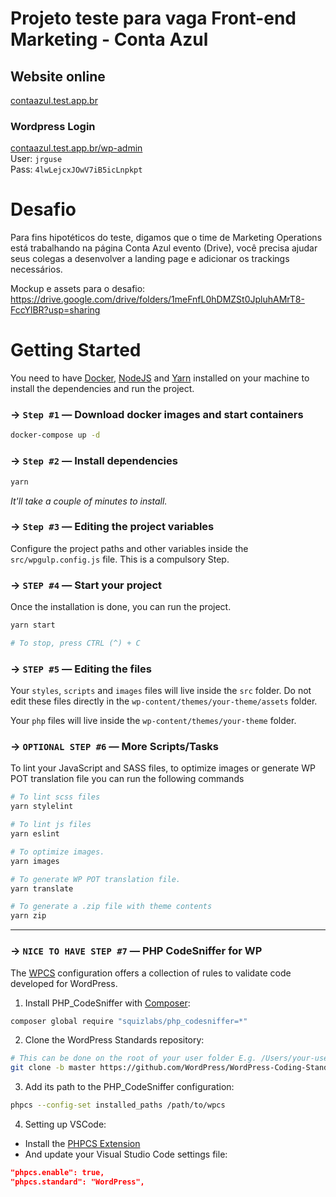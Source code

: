 # Projeto teste para vaga Front-end Marketing - Conta Azul
## Website online
[contaazul.test.app.br](https://contaazul.test.app.br/)
### Wordpress Login
[contaazul.test.app.br/wp-admin](https://contaazul.test.app.br/wp-admin/)<br>
User: `jrguse`<br>
Pass: `4lwLejcxJOwV7iB5icLnpkpt`


# Desafio
Para fins hipotéticos do teste, digamos que o time de Marketing Operations está trabalhando na página Conta Azul evento (Drive), você precisa ajudar seus colegas a desenvolver a landing page e adicionar os trackings necessários.

Mockup e assets para o desafio:
https://drive.google.com/drive/folders/1meFnfL0hDMZSt0JpluhAMrT8-FccYlBR?usp=sharing




# Getting Started

You need to have [Docker][docker], [NodeJS][nodejs] and [Yarn][yarn] installed on your machine to install the dependencies and run the project.

### → `Step #1` — Download docker images and start containers

```sh
docker-compose up -d
```

### → `Step #2` — Install dependencies

```sh
yarn
```

_It'll take a couple of minutes to install._

### → `Step #3` — Editing the project variables

Configure the project paths and other variables inside the `src/wpgulp.config.js` file. This is a compulsory Step.

### → `STEP #4` — Start your project

Once the installation is done, you can run the project.

```sh
yarn start

# To stop, press CTRL (^) + C
```

### → `STEP #5` — Editing the files

Your `styles`, `scripts` and `images` files will live inside the `src` folder. Do not edit these files directly in the `wp-content/themes/your-theme/assets` folder.

Your `php` files will live inside the `wp-content/themes/your-theme` folder.

### → `OPTIONAL STEP #6` — More Scripts/Tasks

To lint your JavaScript and SASS files, to optimize images or generate WP POT translation file you can run the following commands

```sh
# To lint scss files
yarn stylelint

# To lint js files
yarn eslint

# To optimize images.
yarn images

# To generate WP POT translation file.
yarn translate

# To generate a .zip file with theme contents
yarn zip
```

---

### → `NICE TO HAVE STEP #7` — PHP CodeSniffer for WP

The [WPCS][wpcs] configuration offers a collection of rules to validate code developed for WordPress.

1. Install PHP_CodeSniffer with [Composer][composer]:

```sh
composer global require "squizlabs/php_codesniffer=*"
```

2. Clone the WordPress Standards repository:

```sh
# This can be done on the root of your user folder E.g. /Users/your-username/
git clone -b master https://github.com/WordPress/WordPress-Coding-Standards.git wpcs
```

3. Add its path to the PHP_CodeSniffer configuration:

```sh
phpcs --config-set installed_paths /path/to/wpcs
```

4. Setting up VSCode:

- Install the [PHPCS Extension][phpcs-extension]
- And update your Visual Studio Code settings file:

```json
"phpcs.enable": true,
"phpcs.standard": "WordPress",
```

[wpgulp]: https://github.com/ahmadawais/WPGulp
[docker]: https://docker.com
[nodejs]: https://nodejs.org
[yarn]: https://yarnpkg.com
[wpcs]: https://github.com/WordPress/WordPress-Coding-Standards#standalone
[composer]: https://getcomposer.org
[phpcs-extension]: https://marketplace.visualstudio.com/items?itemName=ikappas.phpcs
